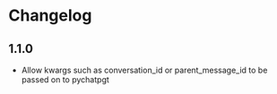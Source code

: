 # Changelog

## 1.1.0

- Allow kwargs such as conversation_id or parent_message_id to be passed on to pychatpgt
